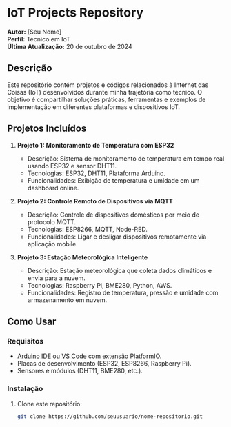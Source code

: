 # IoT Projects Repository

**Autor:** [Seu Nome]  
**Perfil:** Técnico em IoT  
**Última Atualização:** 20 de outubro de 2024

## Descrição

Este repositório contém projetos e códigos relacionados à Internet das Coisas (IoT) desenvolvidos durante minha trajetória como técnico. O objetivo é compartilhar soluções práticas, ferramentas e exemplos de implementação em diferentes plataformas e dispositivos IoT.

## Projetos Incluídos

1. **Projeto 1: Monitoramento de Temperatura com ESP32**
   - Descrição: Sistema de monitoramento de temperatura em tempo real usando ESP32 e sensor DHT11.
   - Tecnologias: ESP32, DHT11, Plataforma Arduino.
   - Funcionalidades: Exibição de temperatura e umidade em um dashboard online.

2. **Projeto 2: Controle Remoto de Dispositivos via MQTT**
   - Descrição: Controle de dispositivos domésticos por meio de protocolo MQTT.
   - Tecnologias: ESP8266, MQTT, Node-RED.
   - Funcionalidades: Ligar e desligar dispositivos remotamente via aplicação mobile.

3. **Projeto 3: Estação Meteorológica Inteligente**
   - Descrição: Estação meteorológica que coleta dados climáticos e envia para a nuvem.
   - Tecnologias: Raspberry Pi, BME280, Python, AWS.
   - Funcionalidades: Registro de temperatura, pressão e umidade com armazenamento em nuvem.

## Como Usar

### Requisitos

- [Arduino IDE](https://www.arduino.cc/en/software) ou [VS Code](https://code.visualstudio.com/) com extensão PlatformIO.
- Placas de desenvolvimento (ESP32, ESP8266, Raspberry Pi).
- Sensores e módulos (DHT11, BME280, etc.).

### Instalação

1. Clone este repositório:

   ```bash
   git clone https://github.com/seuusuario/nome-repositorio.git
